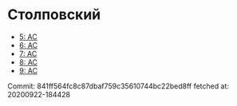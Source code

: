 # Столповский
- [5: AC](5.md)
- [6: AC](6.md)
- [7: AC](7.md)
- [8: AC](8.md)
- [9: AC](9.md)

Commit: 841ff564fc8c87dbaf759c35610744bc22bed8ff
 fetched at: 20200922-184428
